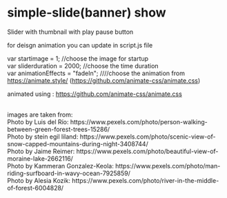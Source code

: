 # simple-slide(banner) show
Slider with thumbnail with play pause button

for deisgn animation you can update in script.js file

var startimage = 1;    //choose the image for startup <br>
var sliderduration = 2000; //choose the time duration <br>
var animationEffects = "fadeIn"; ////choose the animation from https://animate.style/ (https://github.com/animate-css/animate.css) <br>

animated using :  https://github.com/animate-css/animate.css

<br>
images are taken from:<br>
Photo by Luis del Río: https://www.pexels.com/photo/person-walking-between-green-forest-trees-15286/<br>
Photo by stein egil liland: https://www.pexels.com/photo/scenic-view-of-snow-capped-mountains-during-night-3408744/<br>
Photo by Jaime Reimer: https://www.pexels.com/photo/beautiful-view-of-moraine-lake-2662116/<br>
Photo by Kammeran Gonzalez-Keola: https://www.pexels.com/photo/man-riding-surfboard-in-wavy-ocean-7925859/<br>
Photo by Alesia  Kozik: https://www.pexels.com/photo/river-in-the-middle-of-forest-6004828/<br>
